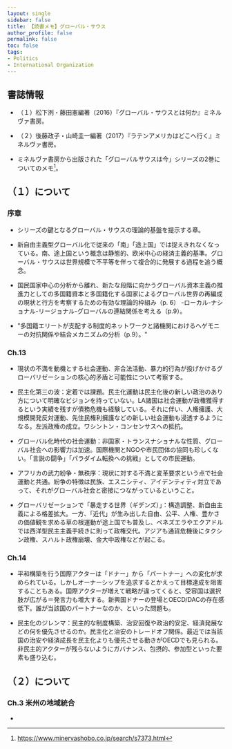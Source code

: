 ```yaml
---
layout: single
sidebar: false
title: 【読書メモ】グローバル・サウス
author_profile: false
permalink: false
toc: false
tags:
- Politics
- International Organization
---
```


## 書誌情報
- （１）松下洌・藤田憲編著（2016）『グローバル・サウスとは何か』ミネルヴァ書房。
- （２）後藤政子・山崎圭一編著（2017）『ラテンアメリカはどこへ行く』ミネルヴァ書房。

- ミネルヴァ書房から出版された「グローバルサウスは今」シリーズの2巻についてのメモ[^1]。

[^1]: <a href="https://www.minervashobo.co.jp/search/s7373.html">https://www.minervashobo.co.jp/search/s7373.html</a>

## （１）について
### 序章
- シリーズの鍵となるグローバル・サウスの理論的基盤を提示する章。

- 新自由主義型グローバル化で従来の「南」「途上国」では捉えきれなくなっている。南、途上国という概念は静態的、欧米中心の経済主義的基準。グローバル・サウスは世界規模で不平等を伴って複合的に発展する過程を追う概念。

- 国民国家中心の分析から離れ、新たな段階に向かうグローバル資本主義の推進力としての多国籍資本と多国籍化する国家によるグローバル世界の再編成の現状と行方を考察するための有効な理論的枠組み（p. 6）
-ローカル-ナショナル-リージョナル-グローバルの連結関係を考える（p.9）。

- "多国籍エリートが支配する制度的ネットワークと諸機関におけるヘゲモニーの対抗関係や結合メカニズムの分析（p.9）。"

### Ch.13
- 現状の不満を動機とする社会運動、非合法活動、暴力的行為が投げかけるグローバリゼーションの核心的矛盾と可能性について考察する。

- 民主化第三の波：定着では課題。民主化運動は民主化後の新しい政治のあり方について明確なビジョンを持っていない。LA諸国は社会運動が政権獲得するという実績を残すが債務危機も経験している。それに伴い、人権擁護、大規模開発反対運動、先住民権利擁護などの新しい社会運動も浸透するようになる。左派政権の成立。ワシントン・コンセンサスへの抵抗。

- グローバル化時代の社会運動：非国家・トランスナショナルな性質、グローバル社会への影響力は加速。国際機関とNGOや市民団体の協同も珍しくない。「言説の闘争」「パラダイム転換への挑戦」としての市民運動。

- アフリカの武力紛争・無秩序：現状に対する不満と変革要求という点で社会運動と共通。紛争の特徴は民族、エスニシティ、アイデンティティ対立であって、それがグローバル社会と密接につながっているということ。

- グローバリゼーションで「暴走する世界（ギデンズ）」：構造調整、新自由主義による格差拡大。一方、「近代」が生み出した自由、公平、人権、豊かさの価値観を求める草の根運動が途上国でも普及し、ベネズエラやエクアドルでは西洋型民主主義手続きに則って政権交代。アジアも通貨危機後にタクシン政権、スハルト政権崩壊、金大中政権などが起こる。

### Ch.14
- 平和構築を行う国際アクターは「ドナー」から「パートナー」への変化が求められている。しかしオーナーシップを追求するとかえって目標達成を阻害することもある。国際アクターが増えて戦略が違ってくると、受容国は選択肢が広がる＝発言力も増大する。新興国ドナーの登場とOECD/DACの存在感低下。誰が当該国のパートナーなのか、といった問題も。

- 民主化のジレンマ：民主的な制度構築、治安回復や政治的安定、経済発展などの何を優先させるのか。民主化と治安のトレードオフ関係。最近では当該国の治安や経済成長を民主化よりも優先させる動きがOECDでも見られる。非民主的アクターが残らないようにガバナンス、包摂的、参加型といった要素も盛り込む。

## （２）について
### Ch.3 米州の地域統合
- 

